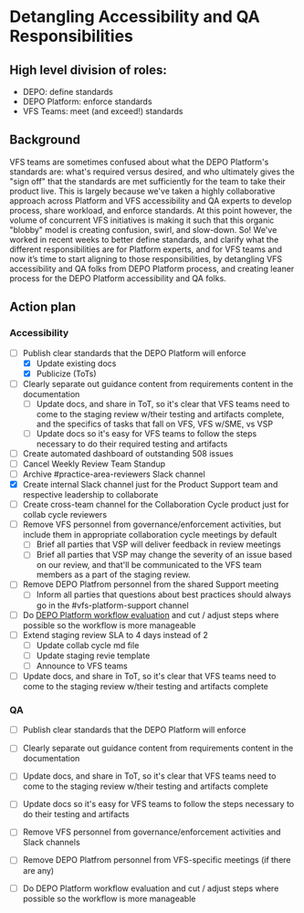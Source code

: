 # Detangling Accessibility and QA Responsibilities

## High level division of roles:

- DEPO: define standards
- DEPO Platform: enforce standards
- VFS Teams: meet (and exceed!) standards

## Background

VFS teams are sometimes confused about what the DEPO Platform's standards are: what's required versus desired, and who ultimately gives the "sign off" that the standards are met sufficiently for the team to take their product live. This is largely because we've taken a highly collaborative approach across Platform and VFS accessibility and QA experts to develop process, share workload, and enforce standards. At this point however, the volume of concurrent VFS initiatives is making it such that this organic "blobby" model is creating confusion, swirl, and slow-down. So! We've worked in recent weeks to better define standards, and clarify what the different responsibilities are for Platform experts, and for VFS teams and now it’s time to start aligning to those responsibilities, by detangling VFS accessibility and QA folks from DEPO Platform process, and creating leaner process for the DEPO Platform accessibility and QA folks.

## Action plan

### Accessibility
- [ ] Publish clear standards that the DEPO Platform will enforce
  - [x] Update existing docs
  - [x] Publicize (ToTs)
- [ ] Clearly separate out guidance content from requirements content in the documentation
  - [ ] Update docs, and share in ToT, so it's clear that VFS teams need to come to the staging review w/their testing and artifacts complete, and the specifics of tasks that fall on VFS, VFS w/SME, vs VSP
  - [ ] Update docs so it's easy for VFS teams to follow the steps necessary to do their required testing and artifacts
- [ ] Create automated dashboard of outstanding 508 issues
- [ ] Cancel Weekly Review Team Standup
- [ ] Archive #practice-area-reviewers Slack channel
- [X] Create internal Slack channel just for the Product Support team and respective leadership to collaborate
- [ ] Create cross-team channel for the Collaboration Cycle product just for collab cycle reviewers
- [ ] Remove VFS personnel from governance/enforcement activities, but include them in appropriate collaboration cycle meetings by default
  - [ ] Brief all parties that VSP will deliver feedback in review meetings
  - [ ] Brief all parties that VSP may change the severity of an issue based on our review, and that'll be communicated to the VFS team members as a part of the staging review.
- [ ] Remove DEPO Platfrom personnel from the shared Support meeting
  - [ ] Inform all parties that questions about best practices should always go in the #vfs-platform-support channel
- [ ] Do [DEPO Platform workflow evaluation](https://app.mural.co/t/vspproduct9990/m/vspproduct9990/1602273732125/413b2daecfe8e7bccdce52af12ecf518e1f5a695) and cut / adjust steps where possible so the workflow is more manageable
- [ ] Extend staging review SLA to 4 days instead of 2
  - [ ] Update collab cycle md file
  - [ ] Update staging revie template
  - [ ] Announce to VFS teams
- [ ] Update docs, and share in ToT, so it's clear that VFS teams need to come to the staging review w/their testing and artifacts complete

### QA
- [ ] Publish clear standards that the DEPO Platform will enforce
- [ ] Clearly separate out guidance content from requirements content in the documentation
- [ ] Update docs, and share in ToT, so it's clear that VFS teams need to come to the staging review w/their testing and artifacts complete
- [ ] Update docs so it's easy for VFS teams to follow the steps necessary to do their testing and artifacts
- [ ] Remove VFS personnel from governance/enforcement activities and Slack channels 
- [ ] Remove DEPO Platfrom personnel from VFS-specific meetings (if there are any)
- [ ] Do DEPO Platform workflow evaluation and cut / adjust steps where possible so the workflow is more manageable

